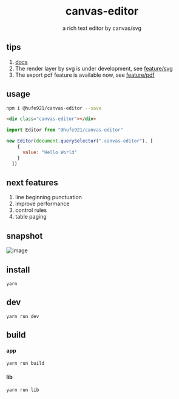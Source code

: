 <h1 align="center">canvas-editor</h1>

<p align="center"> a rich text editor by canvas/svg</p>

## tips

1. [docs](https://hufe.club/canvas-editor-docs/)
2. The render layer by svg is under development, see [feature/svg](https://github.com/Hufe921/canvas-editor/tree/feature/svg)
3. The export pdf feature is available now, see [feature/pdf](https://github.com/Hufe921/canvas-editor/tree/feature/pdf)

## usage

```bash
npm i @hufe921/canvas-editor --save
```
```html
<div class="canvas-editor"></div>
```
```javascript
import Editor from "@hufe921/canvas-editor"

new Editor(document.querySelector(".canvas-editor"), [
    {
      value: "Hello World"
    }
  ])
```

## next features

1. line beginning punctuation
2. improve performance
3. control rules
4. table paging

## snapshot

![image](https://github.com/Hufe921/canvas-editor/blob/feature/footer/src/assets/snapshots/footer_v0.9.27.png)

## install

`yarn`

## dev

`yarn run dev`

## build

#### app
`yarn run build`

#### lib
`yarn run lib`